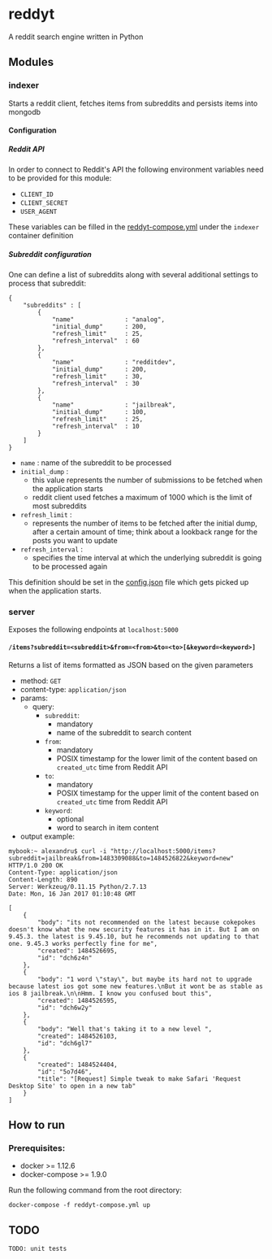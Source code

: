 # reddyt
A reddit search engine written in Python

## Modules
### indexer
Starts a reddit client, fetches items from subreddits and persists items into mongodb

#### Configuration

##### Reddit API
In order to connect to Reddit's API the following environment variables need to be provided for this module:
* `CLIENT_ID`
* `CLIENT_SECRET`
* `USER_AGENT`

These variables can be filled in the [reddyt-compose.yml](https://github.com/alexandrulaurus/reddyt/blob/master/reddyt-compose.yml#L25) under the `indexer` container definition

##### Subreddit configuration
One can define a list of subreddits along with several additional settings to
process that subreddit:

```
{
    "subreddits" : [
        {
            "name"              : "analog",
            "initial_dump"      : 200,
            "refresh_limit"     : 25,
            "refresh_interval"  : 60
        },
        {
            "name"              : "redditdev",
            "initial_dump"      : 200,
            "refresh_limit"     : 30,
            "refresh_interval"  : 30
        },
        {
            "name"              : "jailbreak",
            "initial_dump"      : 100,
            "refresh_limit"     : 25,
            "refresh_interval"  : 10
        }
    ]
}
```

* `name` : name of the subreddit to be processed
* `initial_dump` : 
  - this value represents the number of submissions to be fetched when the application starts
  - reddit client used fetches a maximum of 1000 which is the limit of most subreddits
* `refresh_limit` : 
  - represents the number of items to be fetched after the initial dump, after a certain amount of time; think about a lookback range for the posts you want to update
* `refresh_interval` :
  - specifies the time interval at which the underlying subreddit is going to be processed again

This definition should be set in the [config.json](./indexer/config.json) file which gets picked up when the application starts.


### server
Exposes the following endpoints at `localhost:5000`

#### `/items?subreddit=<subreddit>&from=<from>&to=<to>[&keyword=<keyword>]`
Returns a list of items formatted as JSON based on the given parameters
* method: `GET`
* content-type: `application/json`
* params:
  - query:
    - `subreddit`: 
      - mandatory
      - name of the subreddit to search content
    - `from`:
      - mandatory
      - POSIX timestamp for the lower limit of the content based on `created_utc` time from Reddit API
    - `to`:
      - mandatory
      - POSIX timestamp for the upper limit of the content based on `created_utc` time from Reddit API
    - `keyword`:
      - optional
      - word to search in item content
* output example:
```
mybook:~ alexandru$ curl -i "http://localhost:5000/items?subreddit=jailbreak&from=1483309088&to=1484526822&keyword=new"
HTTP/1.0 200 OK
Content-Type: application/json
Content-Length: 890
Server: Werkzeug/0.11.15 Python/2.7.13
Date: Mon, 16 Jan 2017 01:10:48 GMT

[
    {
        "body": "its not recommended on the latest because cokepokes doesn't know what the new security features it has in it. But I am on 9.45.3. the latest is 9.45.10, but he recommends not updating to that one. 9.45.3 works perfectly fine for me",
        "created": 1484526695,
        "id": "dch6z4n"
    },
    {
        "body": "1 word \"stay\", but maybe its hard not to upgrade because latest ios got some new features.\nBut it wont be as stable as ios 8 jailbreak.\n\nHmm. I know you confused bout this",
        "created": 1484526595,
        "id": "dch6w2y"
    },
    {
        "body": "Well that's taking it to a new level ",
        "created": 1484526103,
        "id": "dch6gl7"
    },
    {
        "created": 1484524404,
        "id": "5o7d46",
        "title": "[Request] Simple tweak to make Safari 'Request Desktop Site' to open in a new tab"
    }
]
```

## How to run

### Prerequisites:

* docker >= 1.12.6
* docker-compose >= 1.9.0

Run the following command from the root directory:

```
docker-compose -f reddyt-compose.yml up
```

## TODO

`TODO: unit tests`
